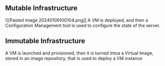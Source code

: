 ## Mutable Infrastructure
![[Pasted image 20240109100104.png]]
A VM is deployed, and then a Configuration Management tool is used to configure the state of the server.

## Immutable Infrastructure
A VM is launched and privisioned, then it is  turned intoa a Virtual Image, stored in an image repository, that is used to deploy a VM instance